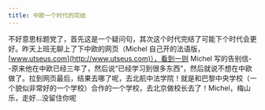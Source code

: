 ```yaml
---
title: 中欧一个时代的完结
---
```


不好意思标题党了，首先这是一个疑问句，其次这个时代完结了可能下个时代会更好。昨天上班无聊上了下中欧的网页（Michel 自己开的法语版，[www.utseus.com](http://www.utseus.com)），看到一则 Michel 写的告别信- -原来他在中欧已经三年了，然后说“已经学习到很多东西”，然后就说不想在中欧做了。拉到网页最后，结果去哪了呢，去北航中法学院！就是和巴黎中央学校（一个貌似非常好的一个学校）合作的一个学校，去北京做校长去了！Michel，梅山乐，走好...没留住你呢

